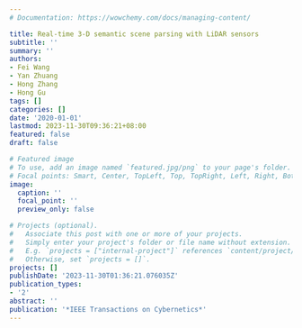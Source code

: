 ```yaml
---
# Documentation: https://wowchemy.com/docs/managing-content/

title: Real-time 3-D semantic scene parsing with LiDAR sensors
subtitle: ''
summary: ''
authors:
- Fei Wang
- Yan Zhuang
- Hong Zhang
- Hong Gu
tags: []
categories: []
date: '2020-01-01'
lastmod: 2023-11-30T09:36:21+08:00
featured: false
draft: false

# Featured image
# To use, add an image named `featured.jpg/png` to your page's folder.
# Focal points: Smart, Center, TopLeft, Top, TopRight, Left, Right, BottomLeft, Bottom, BottomRight.
image:
  caption: ''
  focal_point: ''
  preview_only: false

# Projects (optional).
#   Associate this post with one or more of your projects.
#   Simply enter your project's folder or file name without extension.
#   E.g. `projects = ["internal-project"]` references `content/project/deep-learning/index.md`.
#   Otherwise, set `projects = []`.
projects: []
publishDate: '2023-11-30T01:36:21.076035Z'
publication_types:
- '2'
abstract: ''
publication: '*IEEE Transactions on Cybernetics*'
---
```

